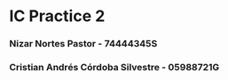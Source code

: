 # IC Practice 2
### Nizar Nortes Pastor - 74444345S
### Cristian Andrés Córdoba Silvestre - 05988721G
